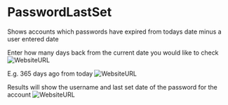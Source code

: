 # PasswordLastSet
Shows accounts which passwords have expired from todays date minus a user entered date

Enter how many days back from the current date you would like to check
![WebsiteURL](https://github.com/x49QK2S25Jv/PasswordLastSet\Option1.JPG)

E.g. 365 days ago from today
![WebsiteURL](https://github.com/x49QK2S25Jv/PasswordLastSet\Option2.JPG)


Results will show the username and last set date of the password for the account
![WebsiteURL](https://github.com/x49QK2S25Jv/PasswordLastSet\Option3.JPG)
